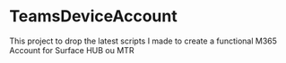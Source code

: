 # TeamsDeviceAccount
This project to drop the latest scripts I made to create a functional M365 Account for Surface HUB ou MTR
